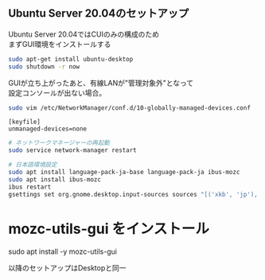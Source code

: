 ## Ubuntu Server 20.04のセットアップ  
  
Ubuntu Server 20.04ではCUIのみの構成のため  
まずGUI環境をインストールする  
  
```bash
sudo apt-get install ubuntu-desktop  
sudo shutdown -r now  
```
  
GUIが立ち上がったあと、有線LANが"管理対象外"となって  
設定コンソールが出ない場合。  
  
```bash
sudo vim /etc/NetworkManager/conf.d/10-globally-managed-devices.conf  
```
  
```
[keyfile]  
unmanaged-devices=none  
```
  
```bash
# ネットワークマネージャーの再起動  
sudo service network-manager restart  
```

```bash
# 日本語環境設定   
sudo apt install language-pack-ja-base language-pack-ja ibus-mozc  
sudo apt install ibus-mozc  
ibus restart  
gsettings set org.gnome.desktop.input-sources sources "[('xkb', 'jp'), ('ibus', 'mozc-jp')]"  
```
# mozc-utils-gui をインストール
sudo apt install -y mozc-utils-gui


以降のセットアップはDesktopと同一
